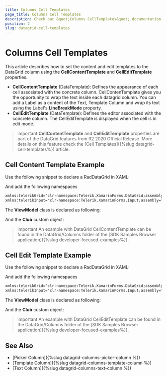 ```yaml
---
title: Columns Cell Templates
page_title: Columns Cell Templates
description: Check our &quot;Columns CellTemplates&quot; documentation article for Telerik DataGrid for Xamarin control.
position: 2
slug: datagrid-cell-templates
---
```


# Columns Cell Templates

This article describes how to set the content and edit templates to the DataGrid column using the **CellContentTemplate** and **CellEditTemplate** properties.

* **CellContentTemplate** (DataTemplate): Defines the appearance of each cell assosiated with the concrete column. CellContenTemplate gives you the opportunity to wrap the text inside each datagrid column. You can add a Label as a content of the Text, Template Column and wrap its text using the Label's **LineBreakMode** property.
* **CellEditTemplate** (DataTemplate): Defines the editor associated with the concrete column. The CellEditTemplate is displayed when the cell is in edit mode.

>important **CellContentTemplate** and **CellEditTemplate** properties are part of the DataGrid features from R2 2020 Official Release. More details on this feature check the [Cell Templates]({%slug datagrid-cell-templates%}) article.

## Cell Content Template Example

Use the following snippet to declare a RadDataGrid in XAML: 

<snippet id='datagrid-columns-cellcontenttemplate-xaml'/>

And add the following namespaces

```xml
xmlns:telerikGrid="clr-namespace:Telerik.XamarinForms.DataGrid;assembly=Telerik.XamarinForms.DataGrid"
xmlns:telerikInput="clr-namespace:Telerik.XamarinForms.Input;assembly=Telerik.XamarinForms.Input"
```

The **ViewModel** class is declared as following:

<snippet id='datagrid-columns-viewmodel'/>
	
And the **Club** custom object:

<snippet id='datagrid-columns-data'/>

>important An example with DataGrid CellContentTemplate can be found in the DataGrid/Columns folder of the [SDK Samples Browser application]({%slug developer-focused-examples%}).

## Cell Edit Template Example

Use the following snippet to declare a RadDataGrid in XAML: 

<snippet id='datagrid-columns-celledittemplate-xaml'/>

And add the following namespaces

```xml
xmlns:telerikGrid="clr-namespace:Telerik.XamarinForms.DataGrid;assembly=Telerik.XamarinForms.DataGrid"
xmlns:telerikInput="clr-namespace:Telerik.XamarinForms.Input;assembly=Telerik.XamarinForms.Input"
```

The **ViewModel** class is declared as following:

<snippet id='datagrid-columns-viewmodel'/>
	
And the **Club** custom object:

<snippet id='datagrid-columns-data'/>

>important An example with DataGrid CellEditTemplate can be found in the DataGrid/Columns folder of the [SDK Samples Browser application]({%slug developer-focused-examples%}).

## See Also

- [Picker Column]({%slug datagrid-columns-picker-column %})
- [Template Column]({%slug datagrid-columns-template-column %})
- [Text Column]({%slug datagrid-columns-text-column %})
